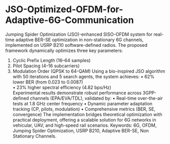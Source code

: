 # JSO-Optimized-OFDM-for-Adaptive-6G-Communication
Jumping Spider Optimization (JSO)-enhanced SISO-OFDM system 
for real-time adaptive BER-SE optimization in non-stationary 6G channels, implemented 
on USRP B210 software-defined radios. The proposed framework dynamically optimizes 
three key parameters: 
1. Cyclic Prefix Length (16–64 samples) 
2. Pilot Spacing (4–16 subcarriers) 
3. Modulation Order (QPSK to 64-QAM) 
Using a bio-inspired JSO algorithm with 50 iterations and 5 search agents, the system 
achieves: 
• 62% lower BER (from 0.023 to 0.0087)   
• 23% higher spectral efficiency (4.82 bps/Hz)  
Experimental results demonstrate robust performance across 3GPP-defined 
channels (EPA/EVA/TDL), validated by: 
• Real-time over-the-air tests at 1.8 GHz center frequency 
• Dynamic parameter adaptation tracking (CP, pilots, modulation) 
• Comprehensive metrics (BER, SE, convergence) 
The implementation bridges theoretical optimization with practical deployment, offering 
a scalable solution for 6G networks in vehicular, UAV, and high-speed rail scenarios. 
Keywords: 6G, OFDM, Jumping Spider Optimization, USRP B210, Adaptive BER-SE, Non Stationary Channels.


